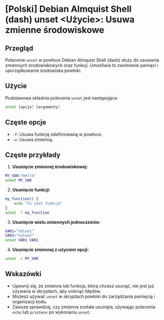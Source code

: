 # [Polski] Debian Almquist Shell (dash) unset <Użycie>: Usuwa zmienne środowiskowe

## Przegląd
Polecenie `unset` w powłoce Debian Almquist Shell (dash) służy do usuwania zmiennych środowiskowych oraz funkcji. Umożliwia to zwolnienie pamięci i uporządkowanie środowiska powłoki.

## Użycie
Podstawowa składnia polecenia `unset` jest następująca:

```sh
unset [opcje] [argumenty]
```

## Częste opcje
- `-f`: Usuwa funkcję zdefiniowaną w powłoce.
- `-v`: Usuwa zmienną.

## Częste przykłady

1. **Usunięcie zmiennej środowiskowej:**

```sh
MY_VAR="Hello"
unset MY_VAR
```

2. **Usunięcie funkcji:**

```sh
my_function() {
    echo "To jest funkcja"
}
unset -f my_function
```

3. **Usunięcie wielu zmiennych jednocześnie:**

```sh
VAR1="Value1"
VAR2="Value2"
unset VAR1 VAR2
```

4. **Usunięcie zmiennej z użyciem opcji:**

```sh
unset -v MY_VAR
```

## Wskazówki
- Upewnij się, że zmienna lub funkcja, którą chcesz usunąć, nie jest już używana w skryptach, aby uniknąć błędów.
- Możesz używać `unset` w skryptach powłoki do zarządzania pamięcią i organizacji kodu.
- Zawsze sprawdzaj, czy zmienna została usunięta, używając polecenia `echo` lub `printenv` po wykonaniu `unset`.